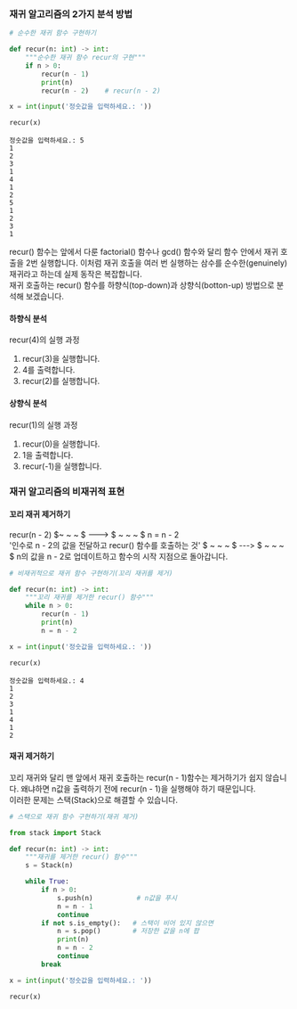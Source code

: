 ### 재귀 알고리즘의 2가지 분석 방법

```python
# 순수한 재귀 함수 구현하기

def recur(n: int) -> int:
    """순수한 재귀 함수 recur의 구현"""
    if n > 0:
        recur(n - 1)
        print(n)
        recur(n - 2)    # recur(n - 2)

x = int(input('정숫값을 입력하세요.: '))

recur(x)
```

```
정숫값을 입력하세요.: 5
1
2
3
1
4
1
2
5
1
2
3
1
```

recur() 함수는 앞에서 다룬 factorial() 함수나 gcd() 함수와 달리 함수 안에서 재귀 호출을 2번 실행합니다.
이처럼 재귀 호출을 여러 번 실행하는 삼수를 순수한(genuinely) 재귀라고 하는데 실제 동작은 복잡합니다. <br>
재귀 호출하는 recur() 함수를 하향식(top-down)과 상향식(botton-up) 방법으로 분석해 보겠습니다.

#### 하향식 분석

recur(4)의 실행 과정

1. recur(3)을 실행합니다.
2. 4를 출력합니다.
3. recur(2)를 실행합니다.

#### 상향식 분석

recur(1)의 실행 과정

1. recur(0)을 실행합니다.
2. 1을 출력합니다.
3. recur(-1)을 실행합니다.

### 재귀 알고리즘의 비재귀적 표현

#### 꼬리 재귀 제거하기

recur(n - 2) $~ ~ ~ $ ---> $ ~ ~ ~ $ n = n - 2 <br>
'인수로 n - 2의 값을 전달하고 recur() 함수를 호출하는 것' $ ~ ~ ~ $ ---> $ ~ ~ ~ $ n의 값을 n - 2로 업데이트하고 함수의 시작 지점으로 돌아갑니다.

```python
# 비재귀적으로 재귀 함수 구현하기(꼬리 재귀를 제거)

def recur(n: int) -> int:
    """꼬리 재귀를 제거한 recur() 함수"""
    while n > 0:
        recur(n - 1)
        print(n)
        n = n - 2

x = int(input('정숫값을 입력하세요.: '))

recur(x)
```

```
정숫값을 입력하세요.: 4
1
2
3
1
4
1
2
```

#### 재귀 제거하기

꼬리 재귀와 달리 맨 앞에서 재귀 호출하는 recur(n - 1)함수는 제거하기가 쉽지 않습니다. 왜냐하면 n값을 출력하기 전에 recur(n - 1)을
실행해야 하기 때문입니다. <br>
이러한 문제는 스택(Stack)으로 해결할 수 있습니다.

```python
# 스택으로 재귀 함수 구현하기(재귀 제거)

from stack import Stack

def recur(n: int) -> int:
    """재귀를 제거한 recur() 함수"""
    s = Stack(n)

    while True:
        if n > 0:
            s.push(n)           # n값을 푸시
            n = n - 1
            continue
        if not s.is_empty():   # 스택이 비어 있지 않으면
            n = s.pop()        # 저장한 값을 n에 팝
            print(n)
            n = n - 2
            continue
        break

x = int(input('정숫값을 입력하세요.: '))

recur(x)
```
